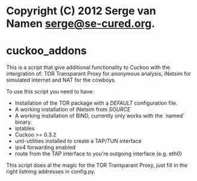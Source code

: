 # Copyright (C) 2012 Serge van Namen <serge@se-cured.org>.

cuckoo_addons
=============



This is a script that give additional functionality to Cuckoo with the intergration of: 
TOR Transparant Proxy for anonymous analysis, iNetsim for simulated internet and NAT for the cowboys.

To use this script you need to have:

* Installation of the TOR package with a _DEFAULT_ configuration file.
* A working installation of iNetsim from _SOURCE_
* A working installation of BIND, currently only works with the `named' binary.
* iptables  
* Cuckoo >= 0.3.2
* uml-utilities installed to create a TAP/TUN interface
* ipv4 forwarding enabled
* route from the TAP interface to you're outgoing interface (e.g. eth0)

This script does al the magic for the TOR Transparant Proxy, just fill in the right listning addresses in config.py.

